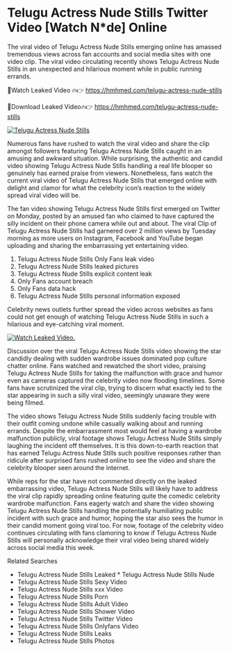 ﻿# Telugu Actress Nude Stills Twitter Video [Watch N*de] Online

The viral video of ﻿Telugu Actress Nude Stills emerging online has amassed tremendous views across fan accounts and social media sites with one video clip. The viral video circulating recently shows ﻿Telugu Actress Nude Stills in an unexpected and hilarious moment while in public running errands. 

🔴Watch Leaked Video 🔥👉  https://hmhmed.com/telugu-actress-nude-stills 

🔴Download Leaked Video🔥👉  https://hmhmed.com/telugu-actress-nude-stills 

[![Telugu Actress Nude Stills](https://i.imgur.com/dJHk4Zq.gif)](https://hmhmed.com/telugu-actress-nude-stills)

Numerous fans have rushed to watch the viral video and share the clip amongst followers featuring ﻿Telugu Actress Nude Stills caught in an amusing and awkward situation. While surprising, the authentic and candid video showing ﻿Telugu Actress Nude Stills handling a real life blooper so genuinely has earned praise from viewers. Nonetheless, fans watch the current viral video of ﻿Telugu Actress Nude Stills that emerged online with delight and clamor for what the celebrity icon’s reaction to the widely spread viral video will be.

The fan video showing ﻿Telugu Actress Nude Stills first emerged on Twitter on Monday, posted by an amused fan who claimed to have captured the silly incident on their phone camera while out and about. The viral Clip of ﻿Telugu Actress Nude Stills had garnered over 2 million views by Tuesday morning as more users on Instagram, Facebook and YouTube began uploading and sharing the embarrassing yet entertaining video. 

1. ﻿Telugu Actress Nude Stills Only Fans leak video
2. ﻿Telugu Actress Nude Stills leaked pictures
3. ﻿Telugu Actress Nude Stills explicit content leak
4. Only Fans account breach
5. Only Fans data hack
6. ﻿Telugu Actress Nude Stills personal information exposed

Celebrity news outlets further spread the video across websites as fans could not get enough of watching ﻿Telugu Actress Nude Stills in such a hilarious and eye-catching viral moment. 

[![Watch Leaked Video.](https://miro.medium.com/v2/resize:fit:828/format:webp/1*cilzJN44JGOrTw9NJCrNHA.gif "Watch Leaked Video")](https://hmhmed.com/telugu-actress-nude-stills)

Discussion over the viral ﻿Telugu Actress Nude Stills video showing the star candidly dealing with sudden wardrobe issues dominated pop culture chatter online. Fans watched and rewatched the short video, praising ﻿Telugu Actress Nude Stills for taking the malfunction with grace and humor even as cameras captured the celebrity video now flooding timelines. Some fans have scrutinized the viral clip, trying to discern what exactly led to the star appearing in such a silly viral video, seemingly unaware they were being filmed.

The video shows ﻿Telugu Actress Nude Stills suddenly facing trouble with their outfit coming undone while casually walking about and running errands. Despite the embarrassment most would feel at having a wardrobe malfunction publicly, viral footage shows ﻿Telugu Actress Nude Stills simply laughing the incident off themselves. It is this down-to-earth reaction that has earned ﻿Telugu Actress Nude Stills such positive responses rather than ridicule after surprised fans rushed online to see the video and share the celebrity blooper seen around the internet.  

While reps for the star have not commented directly on the leaked embarrassing video, ﻿Telugu Actress Nude Stills will likely have to address the viral clip rapidly spreading online featuring quite the comedic celebrity wardrobe malfunction. Fans eagerly watch and share the video showing ﻿Telugu Actress Nude Stills handling the potentially humiliating public incident with such grace and humor, hoping the star also sees the humor in their candid moment going viral too. For now, footage of the celebrity video continues circulating with fans clamoring to know if ﻿Telugu Actress Nude Stills will personally acknowledge their viral video being shared widely across social media this week.

Related Searches
* ﻿Telugu Actress Nude Stills Leaked
﻿* Telugu Actress Nude Stills Nude
* ﻿Telugu Actress Nude Stills Sexy Video
* ﻿Telugu Actress Nude Stills xxx Video
* ﻿Telugu Actress Nude Stills Porn
* ﻿Telugu Actress Nude Stills Adult Video
* ﻿Telugu Actress Nude Stills Shower Video
* ﻿Telugu Actress Nude Stills Twitter Video
* ﻿Telugu Actress Nude Stills Onlyfans Video
* ﻿Telugu Actress Nude Stills Leaks
* ﻿Telugu Actress Nude Stills Photos